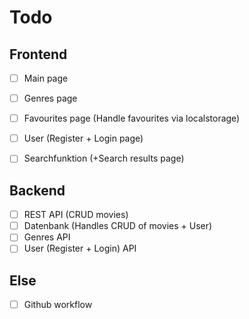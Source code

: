 # Todo

## Frontend

- [ ] Main page
- [ ] Genres page
- [ ] Favourites page (Handle favourites via localstorage)
- [ ] User (Register + Login page)

- [ ] Searchfunktion (+Search results page)

## Backend

- [ ] REST API (CRUD movies)
- [ ] Datenbank (Handles CRUD of movies + User)
- [ ] Genres API
- [ ] User (Register + Login) API

## Else

- [ ] Github workflow
